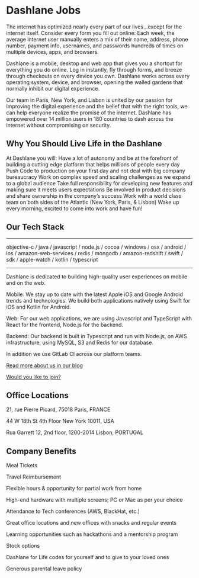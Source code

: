 Dashlane Jobs
=============

The internet has optimized nearly every part of our lives...except for the internet itself. Consider every form you fill out online: Each week, the average internet user manually enters a mix of their name, address, phone number, payment info, usernames, and passwords hundreds of times on multiple devices, apps, and browsers.

Dashlane is a mobile, desktop and web app that gives you a shortcut for everything you do online. Log in instantly, fly through forms, and breeze through checkouts on every device you own. Dashlane works across every operating system, device, and browser, opening the walled gardens that normally inhibit our digital experience.

Our team in Paris, New York, and Lisbon is united by our passion for improving the digital experience and the belief that with the right tools, we can help everyone realize the promise of the internet. Dashlane has empowered over 14 million users in 180 countries to dash across the internet without compromising on security.

Why You Should Live Life in the Dashlane
-------------
At Dashlane you will:
Have a lot of autonomy and be at the forefront of building a cutting edge platform that helps millions of people every day
Push Code to production on your first day and not deal with big company bureaucracy
Work on complex speed and scaling challenges as we expand to a global audience
Take full responsibility for developing new features and making sure it meets users expectations
Be involved in product decisions and share ownership in the company’s success
Work with a world class team on both sides of the Atlantic (New York, Paris, & Lisbon)
Wake up every morning, excited to come into work and have fun!

Our Tech Stack
--------------
- - - - - - - -
objective-c / java / javascript / node.js / cocoa / windows / osx / android / ios / amazon-web-services / redis / mongodb / amazon-redshift / swift / sdk / apple-watch / kotlin / typescript
- - - - -

Dashlane is dedicated to building high-quality user experiences on mobile and on the web.

Mobile: We stay up to date with the latest Apple iOS and Google Android trends and technologies. We build both applications natively using Swift for iOS and Kotlin for Android.

Web: For our web applications, we are using Javascript and TypeScript with React for the frontend, Node.js for the backend.

Backend: Our backend is built in Typescript and run with Node.js, on AWS infrastructure, using MySQL, S3 and Redis for our database.

In addition we use GitLab CI across our platform teams.

[Read more about us in our blog](https://blog.dashlane.com/category/engineering/)

[Would you like to join?](https://www.dashlane.com/about/careers)

Office Locations
------------------

21, rue Pierre Picard, 75018 Paris, FRANCE

44 W 18th St 4th Floor New York 10011, USA

Rua Garrett 12, 2nd floor, 1200-2014 Lisbon, PORTUGAL

Company Benefits
------------------
Meal Tickets

Travel Reimbursement

Flexible hours & opportunity for partial work from home

High-end hardware with multiple screens; PC or Mac as per your choice

Attendance to Tech conferences (AWS, BlackHat, etc.)

Great office locations and new offices with snacks and regular events

Learning opportunities such as hackathons and a mentorship program

Stock options

Dashlane for Life codes for yourself and to give to your loved ones

Generous parental leave policy
